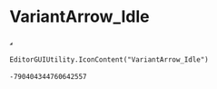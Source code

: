 # VariantArrow_Idle
![](/img/VariantArrow_Idle.png)

``` CSharp
EditorGUIUtility.IconContent("VariantArrow_Idle")
```
```
-790404344760642557
```

